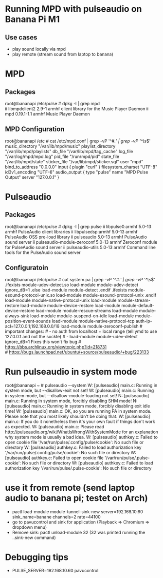 # Running MPD with pulseaudio on Banana Pi M1
## Use cases
- play sound locally via mpd
- play remote (stream sound from laptop to banana)


# MPD 
## Packages
root@bananapi /etc/pulse # dpkg -l | grep mpd  
ii  libmpdclient2                      2.9-1                             armhf        client library for the Music Player Daemon
ii  mpd                                0.19.1-1.1                        armhf        Music Player Daemon

## MPD Configuration 
root@bananapi /etc # cat /etc/mpd.conf | grep -vP '^#.*' | grep -vP '^\s*$'
music_directory         "/var/lib/mpd/music"
playlist_directory      "/var/lib/mpd/playlists"
db_file                 "/var/lib/mpd/tag_cache"
log_file                "/var/log/mpd/mpd.log"
pid_file                "/run/mpd/pid"
state_file              "/var/lib/mpd/state"
sticker_file            "/var/lib/mpd/sticker.sql"
user                    "mpd"
bind_to_address         "0.0.0.0"
input {
    plugin    "curl"
}
filesystem_charset      "UTF-8"
id3v1_encoding          "UTF-8"
audio_output {
    type     "pulse"
    name     "MPD Pulse Output"
    server   "127.0.0.1"
}

# Pulseaudio
## Packages 
root@bananapi /etc/pulse # dpkg -l | grep pulse
ii  libpulse0:armhf                    5.0-13                            armhf        PulseAudio client libraries
ii  libpulsedsp:armhf                  5.0-13                            armhf        PulseAudio OSS pre-load library
ii  pulseaudio                         5.0-13                            armhf        PulseAudio sound server
ii  pulseaudio-module-zeroconf         5.0-13                            armhf        Zeroconf module for PulseAudio sound server
ii  pulseaudio-utils                   5.0-13                            armhf        Command line tools for the PulseAudio sound server

## Configuratoin
root@bananapi /etc/pulse # cat system.pa | grep -vP '^#.*' | grep -vP '^\s*$' 
.ifexists module-udev-detect.so
load-module module-udev-detect ignore_dB=1
.else
load-module module-detect
.endif
.ifexists module-esound-protocol-unix.so
load-module module-esound-protocol-unix
.endif
load-module module-native-protocol-unix
load-module module-stream-restore
load-module module-device-restore
load-module module-default-device-restore
load-module module-rescue-streams
load-module module-always-sink
load-module module-suspend-on-idle
load-module module-position-event-sounds
load-module module-native-protocol-tcp auth-ip-acl=127.0.0.1;192.168.0.0/16
load-module module-zeroconf-publish
\# important changes:
\# - no auth from localhost + local range (tell ymd to use 127.0.0.1 and not the sockte)
\# - load-module module-udev-detect ignore_dB=1 Fixes this won't fix bug
\# 	https://bbs.archlinux.org/viewtopic.php?id=218731	
\# 	https://bugs.launchpad.net/ubuntu/+source/pulseaudio/+bug/223133

# Run pulseaudio in system mode
root@bananapi ~ # pulseaudio --system
W: [pulseaudio] main.c: Running in system mode, but --disallow-exit not set!
W: [pulseaudio] main.c: Running in system mode, but --disallow-module-loading not set!
N: [pulseaudio] main.c: Running in system mode, forcibly disabling SHM mode!
N: [pulseaudio] main.c: Running in system mode, forcibly disabling exit idle time!
W: [pulseaudio] main.c: OK, so you are running PA in system mode. Please note that you most likely shouldn't be doing that.
W: [pulseaudio] main.c: If you do it nonetheless then it's your own fault if things don't work as expected.
W: [pulseaudio] main.c: Please read http://pulseaudio.org/wiki/WhatIsWrongWithSystemMode for an explanation why system mode is usually a bad idea.
W: [pulseaudio] authkey.c: Failed to open cookie file '/var/run/pulse/.config/pulse/cookie': No such file or directory
W: [pulseaudio] authkey.c: Failed to load authorization key '/var/run/pulse/.config/pulse/cookie': No such file or directory
W: [pulseaudio] authkey.c: Failed to open cookie file '/var/run/pulse/.pulse-cookie': No such file or directory
W: [pulseaudio] authkey.c: Failed to load authorization key '/var/run/pulse/.pulse-cookie': No such file or directory


# use it from remote (send laptop audio to banana pi; testet on Arch)
- pactl load-module module-tunnel-sink-new server=192.168.10.60 sink_name=banane channels=2 rate=44100
- go to pavucontrol and sink for application (Playback => Chromium => dropdown menu)
- Remove sink: pactl unload-module 32 (32 was printed running the ..sink-new command)

# Debugging tips
- PULSE_SERVER=192.168.10.60 pavucontrol

